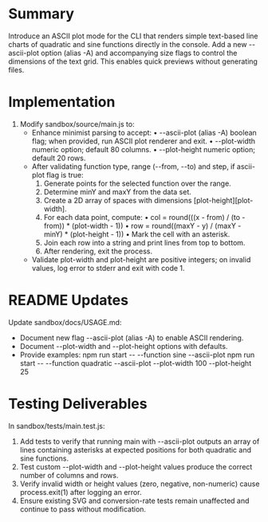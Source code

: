 # Summary

Introduce an ASCII plot mode for the CLI that renders simple text-based line charts of quadratic and sine functions directly in the console. Add a new --ascii-plot option (alias -A) and accompanying size flags to control the dimensions of the text grid. This enables quick previews without generating files.

# Implementation

1. Modify sandbox/source/main.js to:
   - Enhance minimist parsing to accept:
     • --ascii-plot (alias -A) boolean flag; when provided, run ASCII plot renderer and exit.
     • --plot-width numeric option; default 80 columns.
     • --plot-height numeric option; default 20 rows.
   - After validating function type, range (--from, --to) and step, if ascii-plot flag is true:
     1. Generate points for the selected function over the range.
     2. Determine minY and maxY from the data set.
     3. Create a 2D array of spaces with dimensions [plot-height][plot-width].
     4. For each data point, compute:
        • col = round(((x - from) / (to - from)) * (plot-width - 1))
        • row = round((maxY - y) / (maxY - minY) * (plot-height - 1))
        • Mark the cell with an asterisk.
     5. Join each row into a string and print lines from top to bottom.
     6. After rendering, exit the process.
   - Validate plot-width and plot-height are positive integers; on invalid values, log error to stderr and exit with code 1.

# README Updates

Update sandbox/docs/USAGE.md:
- Document new flag --ascii-plot (alias -A) to enable ASCII rendering.
- Document --plot-width and --plot-height options with defaults.
- Provide examples:
  npm run start -- --function sine --ascii-plot
  npm run start -- --function quadratic --ascii-plot --plot-width 100 --plot-height 25

# Testing Deliverables

In sandbox/tests/main.test.js:
1. Add tests to verify that running main with --ascii-plot outputs an array of lines containing asterisks at expected positions for both quadratic and sine functions.
2. Test custom --plot-width and --plot-height values produce the correct number of columns and rows.
3. Verify invalid width or height values (zero, negative, non-numeric) cause process.exit(1) after logging an error.
4. Ensure existing SVG and conversion-rate tests remain unaffected and continue to pass without modification.